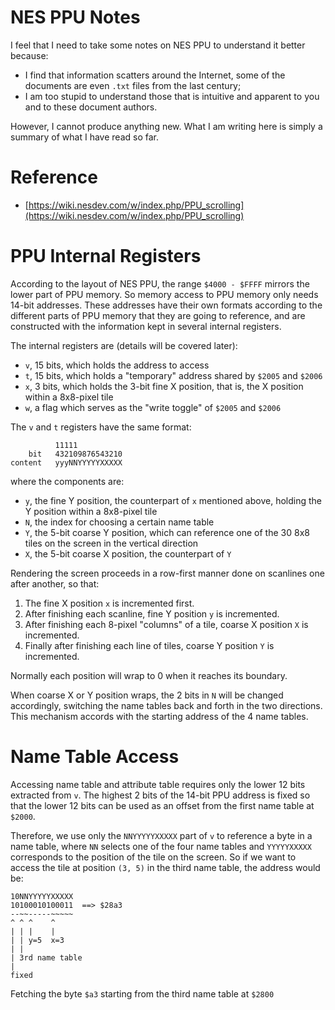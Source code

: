 # NES PPU Notes

I feel that I need to take some notes on NES PPU to understand it
better because:

* I find that information scatters around the Internet,
  some of the documents are even `.txt` files from the last century;
* I am too stupid to understand those that is intuitive and apparent
  to you and to these document authors.

However, I cannot produce anything new. What I am writing here is simply
a summary of what I have read so far.

# Reference

* [https://wiki.nesdev.com/w/index.php/PPU_scrolling](https://wiki.nesdev.com/w/index.php/PPU_scrolling)

# PPU Internal Registers

According to the layout of NES PPU, the range `$4000 - $FFFF` mirrors
the lower part of PPU memory. So memory access to PPU memory only needs
14-bit addresses. These addresses have their own formats according to the
different parts of PPU memory that they are going to reference,
and are constructed with the information kept in several internal registers.

The internal registers are (details will be covered later):
* `v`, 15 bits, which holds the address to access
* `t`, 15 bits, which holds a "temporary" address shared by `$2005` and `$2006`
* `x`, 3 bits, which holds the 3-bit fine X position, that is, the X position within a
       8x8-pixel tile
* `w`, a flag which serves as the "write toggle" of `$2005` and `$2006`

The `v` and `t` registers have the same format:

```
          11111
    bit   432109876543210
content   yyyNNYYYYYXXXXX
```

where the components are:
* `y`, the fine Y position, the counterpart of `x` mentioned above,
       holding the Y position within a 8x8-pixel tile
* `N`, the index for choosing a certain name table
* `Y`, the 5-bit coarse Y position, which can reference one of the 30 8x8 tiles
       on the screen in the vertical direction
* `X`, the 5-bit coarse X position, the counterpart of `Y`

Rendering the screen proceeds in a row-first manner done on scanlines
one after another, so that:

1. The fine X position `x` is incremented first.
2. After finishing each scanline, fine Y position `y` is incremented.
3. After finishing each 8-pixel "columns" of a tile, coarse X position `X` is incremented.
4. Finally after finishing each line of tiles, coarse Y position `Y` is incremented.

Normally each position will wrap to 0 when it reaches its boundary.

When coarse X or Y position wraps, the 2 bits in `N` will be
changed accordingly, switching the name tables back and forth
in the two directions. This mechanism accords with the starting
address of the 4 name tables.

# Name Table Access

Accessing name table and attribute table requires only the lower 12 bits extracted
from `v`. The highest 2 bits of the 14-bit PPU address is fixed so that the lower 12 bits
can be used as an offset from the first name table at `$2000`.

Therefore, we use only the `NNYYYYYXXXXX` part of `v` to reference a byte in a name table,
where `NN` selects one of the four name tables and `YYYYYXXXXX` corresponds to
the position of the tile on the screen. So if we want to access the tile at position
`(3, 5)` in the third name table, the address would be:

```
10NNYYYYYXXXXX
10100010100011  ==> $28a3
--~~-----~~~~~
^ ^ ^    ^
| | |    |
| | y=5  x=3
| |
| 3rd name table
|
fixed
```

Fetching the byte `$a3` starting from the third name table at `$2800`
